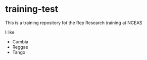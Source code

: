 # training-test
This is a training repository fot the Rep Research training at NCEAS

I like

- Cumbia
- Reggae
- Tango
